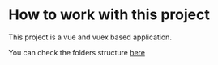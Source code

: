 # How to work with this project

This project is a vue and vuex based application.

You can check the folders structure [here](./structure/structure.md)
